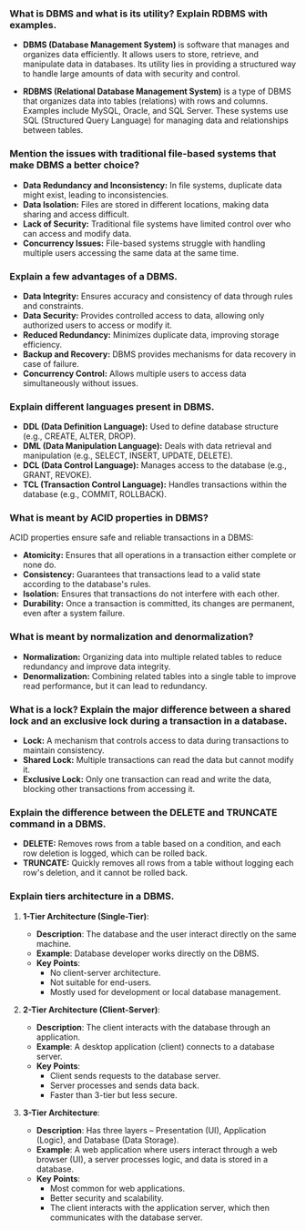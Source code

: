 ### What is DBMS and what is its utility? Explain RDBMS with examples.

- **DBMS (Database Management System)** is software that manages and organizes data efficiently. It allows users to store, retrieve, and manipulate data in databases. Its utility lies in providing a structured way to handle large amounts of data with security and control.

- **RDBMS (Relational Database Management System)** is a type of DBMS that organizes data into tables (relations) with rows and columns. Examples include MySQL, Oracle, and SQL Server. These systems use SQL (Structured Query Language) for managing data and relationships between tables.

### Mention the issues with traditional file-based systems that make DBMS a better choice?

- **Data Redundancy and Inconsistency:** In file systems, duplicate data might exist, leading to inconsistencies.
- **Data Isolation:** Files are stored in different locations, making data sharing and access difficult.
- **Lack of Security:** Traditional file systems have limited control over who can access and modify data.
- **Concurrency Issues:** File-based systems struggle with handling multiple users accessing the same data at the same time.

### Explain a few advantages of a DBMS.

- **Data Integrity:** Ensures accuracy and consistency of data through rules and constraints.
- **Data Security:** Provides controlled access to data, allowing only authorized users to access or modify it.
- **Reduced Redundancy:** Minimizes duplicate data, improving storage efficiency.
- **Backup and Recovery:** DBMS provides mechanisms for data recovery in case of failure.
- **Concurrency Control:** Allows multiple users to access data simultaneously without issues.

### Explain different languages present in DBMS.

- **DDL (Data Definition Language):** Used to define database structure (e.g., CREATE, ALTER, DROP).
- **DML (Data Manipulation Language):** Deals with data retrieval and manipulation (e.g., SELECT, INSERT, UPDATE, DELETE).
- **DCL (Data Control Language):** Manages access to the database (e.g., GRANT, REVOKE).
- **TCL (Transaction Control Language):** Handles transactions within the database (e.g., COMMIT, ROLLBACK).

### What is meant by ACID properties in DBMS?

ACID properties ensure safe and reliable transactions in a DBMS:

- **Atomicity:** Ensures that all operations in a transaction either complete or none do.
- **Consistency:** Guarantees that transactions lead to a valid state according to the database's rules.
- **Isolation:** Ensures that transactions do not interfere with each other.
- **Durability:** Once a transaction is committed, its changes are permanent, even after a system failure.

### What is meant by normalization and denormalization?

- **Normalization:** Organizing data into multiple related tables to reduce redundancy and improve data integrity.
- **Denormalization:** Combining related tables into a single table to improve read performance, but it can lead to redundancy.

### What is a lock? Explain the major difference between a shared lock and an exclusive lock during a transaction in a database.

- **Lock:** A mechanism that controls access to data during transactions to maintain consistency.
- **Shared Lock:** Multiple transactions can read the data but cannot modify it.
- **Exclusive Lock:** Only one transaction can read and write the data, blocking other transactions from accessing it.

### Explain the difference between the DELETE and TRUNCATE command in a DBMS.

- **DELETE:** Removes rows from a table based on a condition, and each row deletion is logged, which can be rolled back.
- **TRUNCATE:** Quickly removes all rows from a table without logging each row's deletion, and it cannot be rolled back.

### Explain tiers architecture in a DBMS.

1. **1-Tier Architecture (Single-Tier)**:

   - **Description**: The database and the user interact directly on the same machine.
   - **Example**: Database developer works directly on the DBMS.
   - **Key Points**:
     - No client-server architecture.
     - Not suitable for end-users.
     - Mostly used for development or local database management.

2. **2-Tier Architecture (Client-Server)**:

   - **Description**: The client interacts with the database through an application.
   - **Example**: A desktop application (client) connects to a database server.
   - **Key Points**:
     - Client sends requests to the database server.
     - Server processes and sends data back.
     - Faster than 3-tier but less secure.

3. **3-Tier Architecture**:
   - **Description**: Has three layers – Presentation (UI), Application (Logic), and Database (Data Storage).
   - **Example**: A web application where users interact through a web browser (UI), a server processes logic, and data is stored in a database.
   - **Key Points**:
     - Most common for web applications.
     - Better security and scalability.
     - The client interacts with the application server, which then communicates with the database server.
